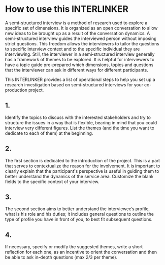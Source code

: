 # How to use this INTERLINKER
A semi-structured interview is a method of research used to explore a specific set of dimensions. It is organized as an open conversation to allow new ideas to be brought up as a result of the conversation dynamics.  A semi-structured interview guides the interviewed person without imposing strict questions. This freedom allows the interviewers to tailor the questions to specific interview context and to the specific individual they are interviewing. Still, the interviewer in a semi-structured interview generally has a framework of themes to be explored. It is helpful for interviewers to have a topic guide pre-prepared which dimensions, topics and questions that the interviewer can ask in different ways for different participants.

This INTERLINKER provides a list of operational steps to help you set up a research investigation based on semi-structured interviews for your co-production project. 

## 1.
Identify the topics to discuss with the interested stakeholders and try to structure the issues in a way that is flexible, bearing in mind that you could interview very different figures. List the themes (and the time you want to dedicate to each of them) at the beginning.

## 2.
The first section is dedicated to the introduction of the project. This is a part that serves to contextualize the reason for the involvement. It is important to clearly explain that the participant's perspective is useful in guiding them to better understand the dynamics of the service area. Customize the blank fields to the specific context of your interview.

## 3.
The second section aims to better understand the interviewee’s profile, what is his role and his duties; it includes general questions to outline the type of profile you have in front of you, to best fit subsequent questions.

## 4.
If necessary, specify or modify the suggested themes, write a short reflection for each one, as an incentive to orient the conversation and then be able to ask in-depth questions (max 2/3 per theme).

